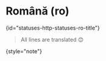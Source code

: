 # Română (ro)
{id="statuses-http-statuses-ro-title"}

> All lines are translated 😊
>
{style="note"}
